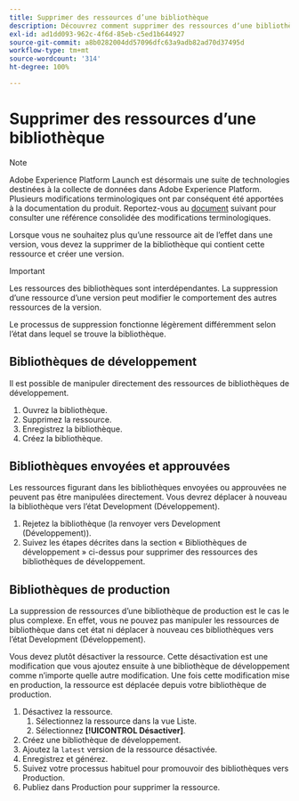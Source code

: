 ```yaml
---
title: Supprimer des ressources d’une bibliothèque
description: Découvrez comment supprimer des ressources dʼune bibliothèque de balises.
exl-id: ad1dd093-962c-4f6d-85eb-c5ed1b644927
source-git-commit: a8b0282004dd57096dfc63a9adb82ad70d37495d
workflow-type: tm+mt
source-wordcount: '314'
ht-degree: 100%

---
```


# Supprimer des ressources d’une bibliothèque

>[!NOTE]
>
>Adobe Experience Platform Launch est désormais une suite de technologies destinées à la collecte de données dans Adobe Experience Platform. Plusieurs modifications terminologiques ont par conséquent été apportées à la documentation du produit. Reportez-vous au [document](../../term-updates.md) suivant pour consulter une référence consolidée des modifications terminologiques.

Lorsque vous ne souhaitez plus qu’une ressource ait de l’effet dans une version, vous devez la supprimer de la bibliothèque qui contient cette ressource et créer une version.

>[!IMPORTANT]
>
>Les ressources des bibliothèques sont interdépendantes. La suppression d’une ressource d’une version peut modifier le comportement des autres ressources de la version.

Le processus de suppression fonctionne légèrement différemment selon l’état dans lequel se trouve la bibliothèque.

## Bibliothèques de développement

Il est possible de manipuler directement des ressources de bibliothèques de développement.

1. Ouvrez la bibliothèque.
1. Supprimez la ressource.
1. Enregistrez la bibliothèque.
1. Créez la bibliothèque.

## Bibliothèques envoyées et approuvées

Les ressources figurant dans les bibliothèques envoyées ou approuvées ne peuvent pas être manipulées directement. Vous devrez déplacer à nouveau la bibliothèque vers l’état Development (Développement).

1. Rejetez la bibliothèque (la renvoyer vers Development (Développement)).
1. Suivez les étapes décrites dans la section « Bibliothèques de développement » ci-dessus pour supprimer des ressources des bibliothèques de développement.

## Bibliothèques de production

La suppression de ressources d’une bibliothèque de production est le cas le plus complexe. En effet, vous ne pouvez pas manipuler les ressources de bibliothèque dans cet état ni déplacer à nouveau ces bibliothèques vers l’état Development (Développement).

Vous devez plutôt désactiver la ressource. Cette désactivation est une modification que vous ajoutez ensuite à une bibliothèque de développement comme n’importe quelle autre modification. Une fois cette modification mise en production, la ressource est déplacée depuis votre bibliothèque de production.

1. Désactivez la ressource.
   1. Sélectionnez la ressource dans la vue Liste.
   1. Sélectionnez **[!UICONTROL Désactiver]**.
1. Créez une bibliothèque de développement.
1. Ajoutez la `latest` version de la ressource désactivée.
1. Enregistrez et générez.
1. Suivez votre processus habituel pour promouvoir des bibliothèques vers Production.
1. Publiez dans Production pour supprimer la ressource.
